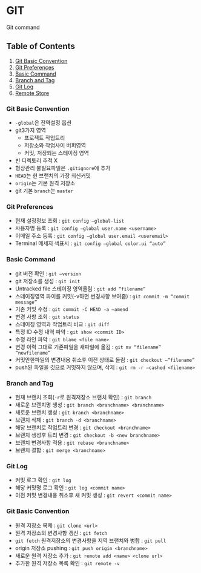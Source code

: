 # **GIT**
Git command


## Table of Contents

1. [Git Basic Convention](#Git-Basic-Convention)
1. [Git Preferences](#Git-Preferences)
1. [Basic Command](#Basic-Command)
1. [Branch and Tag](#Branch-and-Tag)
1. [Git Log](#Git-Log)
1. [Remote Store](#Remote-Store)


### Git Basic Convention

- `-global`은 전역설정 옵션
- git3가지 영역
    - 프로젝트 작업트리
    - 저장소와 작업사이 버퍼영역
    - 커밋, 저장되는 스테이징 영역
- 빈 디렉토리 추적 X
- 형상관리 불필요파일은 `.gitignore`에 추가
- `HEAD`는 현 브랜치의 가장 최신커밋
- `origin`는 기본 원격 저장소
- git 기본 `branch`는 `master`


### Git Preferences

- 현재 설정정보 조회 : `git config —global-list`
- 사용자명 등록 : `git config —global user.name <username>`
- 이메일 주소 등록 : `git config —global user.email <useremail>`
- Terminal 메세지 색표시 : `git config —global color.ui “auto”`


### Basic Command

- git 버전 확인 : `git —version`
- git 저장소를 생성 : `git init`
- Untracked file 스테이징 영역올림 : `git add “filename”`
- 스테이징영역 파이를 커밋(-v하면 변경사항 보여줌) : `git commit -m “commit message”`
- 기존 커밋 수정 : `git commit -C HEAD -a —amend`
- 변경 사항 조회 : `git status`
- 스테이징 영역과 작업트리 비교 : `git diff`
- 특정 ID 수정 내역 파악 : `git show <commit ID>`
- 수정 라인 파악 : `git blame <file name>`
- 변경 이력 그대로 기존파일을 새파일에 옮김 : `git mv “filename” “newfilename”`
- 커밋안한파일의 변경내용 취소후 이전 상태로 돌림 : `git checkout —“filename”`
- push된 파일을 깃으로 커밋하지 않으며, 삭제 : `git rm -r —cashed <filename>`


### Branch and Tag

- 현재 브랜치 조회(`-r`로 원격저장소 브랜치 확인) : `git branch`
- 새로운 브랜치명 생성 : `git branch <branchname> <branchname>`
- 새로운 브랜치 생성 : `git branch <branchname>`
- 브랜치 삭제 : `git branch -d <branchname>`
- 해당 브랜치로 작업트리 변경 : `git checkout <branchname>`
- 브랜치 생성후 트리 변경 : `git checkout -b <new branchname>`
- 브랜치 변경사항 적용 : `git rebase <branchname>`
- 브랜치 결합 : `git merge <branchname>`


### Git Log

- 커밋 로그 확인 : `git log`
- 해당 커밋명 로그 확인 : `git log <commit name>`
- 이전 커밋 변경내용 취소후 새 커밋 생성 : `git revert <commit name>`


### Git Basic Convention

- 원격 저장소 복제 : `git clone <url>`
- 원격 저장소의 변경사항 갱신 : `git fetch`
- `git fetch` 원격저장소의 변경사항을 지역 브랜치와 병합 : `git pull`
- origin 저장소 pushing : `git push origin <branchname>`
- 새로운 원격 저장소 추가 : `git remote add <name> <clone url>`
- 추가한 원격 저장소 목록 확인 : `git remote -v`
